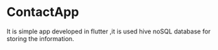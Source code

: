 # ContactApp
It is simple app developed in flutter ,it is used hive noSQL database for storing the information.
